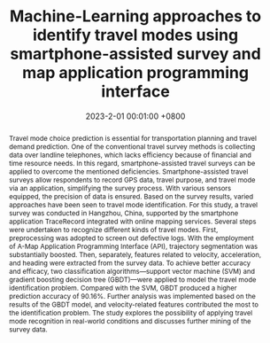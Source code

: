 ---
title:          Machine-Learning approaches to identify travel modes using smartphone-assisted survey and map application programming interface
date:           2023-2-01 00:01:00 +0800
selected:       true
pub:            "Transportation research record"
pub_date:       "2023"
abstract: >-
  Travel mode choice prediction is essential for transportation planning and travel demand prediction. One of the conventional travel survey methods is collecting data over landline telephones, which lacks efficiency because of financial and time resource needs. In this regard, smartphone-assisted travel surveys can be applied to overcome the mentioned deficiencies. Smartphone-assisted travel surveys allow respondents to record GPS data, travel purpose, and travel mode via an application, simplifying the survey process. With various sensors equipped, the precision of data is ensured. Based on the survey results, varied approaches have been seen to travel mode identification. For this study, a travel survey was conducted in Hangzhou, China, supported by the smartphone application TraceRecord integrated with online mapping services. Several steps were undertaken to recognize different kinds of travel modes. First, preprocessing was adopted to screen out defective logs. With the employment of A-Map Application Programming Interface (API), trajectory segmentation was substantially boosted. Then, separately, features related to velocity, acceleration, and heading were extracted from the survey data. To achieve better accuracy and efficacy, two classification algorithms—support vector machine (SVM) and gradient boosting decision tree (GBDT)—were applied to model the travel mode identification problem. Compared with the SVM, GBDT produced a higher prediction accuracy of 90.16%. Further analysis was implemented based on the results of the GBDT model, and velocity-related features contributed the most to the identification problem. The study explores the possibility of applying travel mode recognition in real-world conditions and discusses further mining of the survey data.

cover:          assets/images/covers/cover2.png
authors:
- Yilin Sun
- Yinan Dong
- E Owen D Waygood
- Hamed Naseri
- Yuhao Jiang
- Yijie Chen
links:
  Paper: https://journals.sagepub.com/doi/abs/10.1177/03611981221106483
---